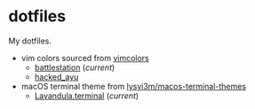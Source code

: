 # dotfiles

My dotfiles.

- vim colors sourced from [vimcolors](https://vimcolors.com)
  - [battlestation](https://github.com/qqwaszxxx/vim-battlestation) (*current*)
  - [hacked_ayu](https://github.com/a10y/hacked_ayu.vim)
- macOS terminal theme from [lysyi3m/macos-terminal-themes](https://github.com/lysyi3m/macos-terminal-themes)
  - [Lavandula.terminal](https://github.com/lysyi3m/macos-terminal-themes/blob/master/schemes/Lavandula.terminal) (*current*)
